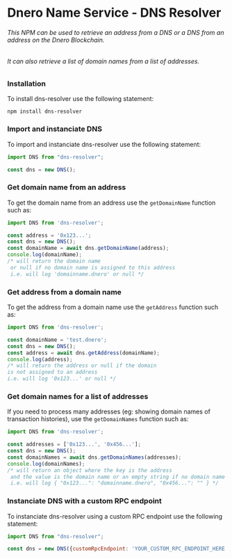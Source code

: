 # Dnero Name Service - DNS Resolver

###### This NPM can be used to retrieve an address from a DNS or a DNS from an address on the Dnero Blockchain.
###### It can also retrieve a list of domain names from a list of addresses.

### Installation
To install dns-resolver use the following statement:
```console
npm install dns-resolver
```

### Import and instanciate DNS
To import and instanciate dns-resolver use the following statement:
```js script
import DNS from "dns-resolver";

const dns = new DNS();
```

### Get domain name from an address
To get the domain name from an address use the ```getDomainName``` function such as: 
```js script
import DNS from 'dns-resolver';

const address = '0x123...';
const dns = new DNS();
const domainName = await dns.getDomainName(address);
console.log(domainName);
/* will return the domain name 
 or null if no domain name is assigned to this address
 i.e. will log 'domainname.dnero' or null */
```

### Get address from a domain name
To get the address from a domain name use the ```getAddress``` function such as:
```js script
import DNS from 'dns-resolver';

const domainName = 'test.dnero';
const dns = new DNS();
const address = await dns.getAddress(domainName);
console.log(address);
/* will return the address or null if the domain
is not assigned to an address
i.e. will log '0x123...' or null */
```

### Get domain names for a list of addresses
If you need to process many addresses (eg: showing domain names of transaction histories), use the ```getDomainNames``` function such as: 
```js script
import DNS from 'dns-resolver';

const addresses = ['0x123...', '0x456...'];
const dns = new DNS();
const domainNames = await dns.getDomainNames(addresses);
console.log(domainNames);
/* will return an object where the key is the address
 and the value is the domain name or an empty string if no domain name is assigned on this address
 i.e. will log { "0x123...": "domainname.dnero", "0x456...": "" } */
```

### Instanciate DNS with a custom RPC endpoint
To instanciate dns-resolver using a custom RPC endpoint use the following statement:
```js script
import DNS from "dns-resolver";

const dns = new DNS({customRpcEndpoint: 'YOUR_CUSTOM_RPC_ENDPOINT_HERE'});
```

